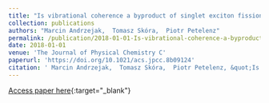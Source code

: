 ```yaml
---
title: "Is vibrational coherence a byproduct of singlet exciton fission?"
collection: publications
authors: "Marcin Andrzejak,  Tomasz Skóra,  Piotr Petelenz"
permalink: /publication/2018-01-01-Is-vibrational-coherence-a-byproduct-of-singlet-exciton-fission
date: 2018-01-01
venue: 'The Journal of Physical Chemistry C'
paperurl: 'https://doi.org/10.1021/acs.jpcc.8b09124'
citation: ' Marcin Andrzejak,  Tomasz Skóra,  Piotr Petelenz, &quot;Is vibrational coherence a byproduct of singlet exciton fission?.&quot; The Journal of Physical Chemistry C, 2018.'
---
```

[Access paper here](https://doi.org/10.1021/acs.jpcc.8b09124){:target="_blank"}
